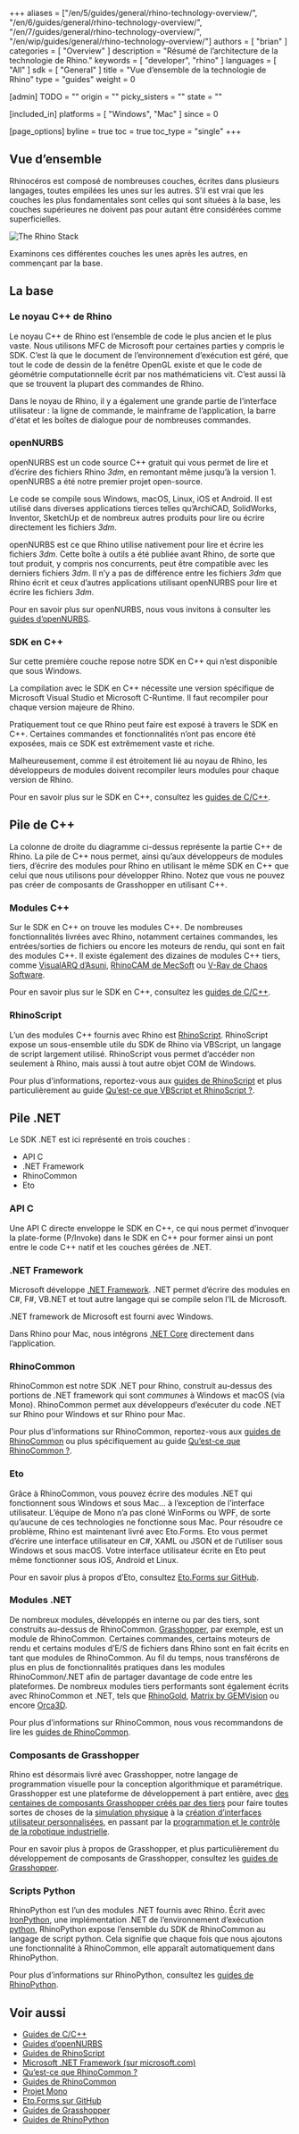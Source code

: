 +++
aliases = ["/en/5/guides/general/rhino-technology-overview/", "/en/6/guides/general/rhino-technology-overview/", "/en/7/guides/general/rhino-technology-overview/", "/en/wip/guides/general/rhino-technology-overview/"]
authors = [ "brian" ]
categories = [ "Overview" ]
description = "Résumé de l’architecture de la technologie de Rhino."
keywords = [ "developer", "rhino" ]
languages = [ "All" ]
sdk = [ "General" ]
title = "Vue d’ensemble de la technologie de Rhino"
type = "guides"
weight = 0

[admin]
TODO = ""
origin = ""
picky_sisters = ""
state = ""

[included_in]
platforms = [ "Windows", "Mac" ]
since = 0

[page_options]
byline = true
toc = true
toc_type = "single"
+++


## Vue d’ensemble

Rhinocéros est composé de nombreuses couches, écrites dans plusieurs langages, toutes empilées les unes sur les autres.  S’il est vrai que les couches les plus fondamentales sont celles qui sont situées à la base, les couches supérieures ne doivent pas pour autant être considérées comme superficielles.

![The Rhino Stack](/images/rhino-technology-overview-01.png)

Examinons ces différentes couches les unes après les autres, en commençant par la base.

## La base

### Le noyau C++ de Rhino

Le noyau C++ de Rhino est l’ensemble de code le plus ancien et le plus vaste.  Nous utilisons MFC de Microsoft pour certaines parties y compris le SDK.  C’est là que le document de l’environnement d’exécution est géré, que tout le code de dessin de la fenêtre OpenGL existe et que le code de géométrie computationnelle écrit par nos mathématiciens vit.  C’est aussi là que se trouvent la plupart des commandes de Rhino.

Dans le noyau de Rhino, il y a également une grande partie de l’interface utilisateur : la ligne de commande, le mainframe de l’application, la barre d'état et les boîtes de dialogue pour de nombreuses commandes.

### openNURBS

openNURBS est un code source C++ gratuit qui vous permet de lire et d’écrire des fichiers Rhino *3dm*, en remontant même jusqu’à la version 1.  openNURBS a été notre premier projet open-source.

Le code se compile sous Windows, macOS, Linux, iOS et Android.  Il est utilisé dans diverses applications tierces telles qu’ArchiCAD, SolidWorks, Inventor, SketchUp et de nombreux autres produits pour lire ou écrire directement les fichiers *3dm*.

openNURBS est ce que Rhino utilise nativement pour lire et écrire les fichiers *3dm*.  Cette boîte à outils a été publiée avant Rhino, de sorte que tout produit, y compris nos concurrents, peut être compatible avec les derniers fichiers *3dm*.  Il n’y a pas de différence entre les fichiers *3dm* que Rhino écrit et ceux d’autres applications utilisant openNURBS pour lire et écrire les fichiers *3dm*.

Pour en savoir plus sur openNURBS, nous vous invitons à consulter les [guides d’openNURBS](/guides/opennurbs/).

### SDK en C++

Sur cette première couche repose notre SDK en C++ qui n’est disponible que sous Windows.

La compilation avec le SDK en C++ nécessite une version spécifique de Microsoft Visual Studio et Microsoft C-Runtime.  Il faut recompiler pour chaque version majeure de Rhino.

Pratiquement tout ce que Rhino peut faire est exposé à travers le SDK en C++. Certaines commandes et fonctionnalités n’ont pas encore été exposées, mais ce SDK est extrêmement vaste et riche.

Malheureusement, comme il est étroitement lié au noyau de Rhino, les développeurs de modules doivent recompiler leurs modules pour chaque version de Rhino.

Pour en savoir plus sur le SDK en C++, consultez les [guides de C/C++](/guides/cpp/).

## Pile de C++

La colonne de droite du diagramme ci-dessus représente la partie C++ de Rhino.  La pile de C++ nous permet, ainsi qu’aux développeurs de modules tiers, d’écrire des modules pour Rhino en utilisant le même SDK en C++ que celui que nous utilisons pour développer Rhino.  Notez que vous ne pouvez pas créer de composants de Grasshopper en utilisant C++.

### Modules C++

Sur le SDK en C++ on trouve les modules C++.  De nombreuses fonctionnalités livrées avec Rhino, notamment certaines commandes, les entrées/sorties de fichiers ou encore les moteurs de rendu, qui sont en fait des modules C++.  Il existe également des dizaines de modules C++ tiers, comme [VisualARQ d’Asuni](http://www.visualarq.com/), [RhinoCAM de MecSoft](https://mecsoft.com/rhinocam-software/) ou [V-Ray de Chaos Software](https://www.chaosgroup.com/vray/rhino).

Pour en savoir plus sur le SDK en C++, consultez les [guides de C/C++](/guides/cpp/).

### RhinoScript

L’un des modules C++ fournis avec Rhino est [RhinoScript](/guides/rhinoscript/what-are-vbscript-rhinoscript/).  RhinoScript expose un sous-ensemble utile du SDK de Rhino via VBScript, un langage de script largement utilisé.  RhinoScript vous permet d’accéder non seulement à Rhino, mais aussi à tout autre objet COM de Windows.

Pour plus d'informations, reportez-vous aux [guides de RhinoScript](/guides/rhinoscript/) et plus particulièrement au guide [Qu’est-ce que VBScript et RhinoScript ?](/guides/rhinoscript/what-are-vbscript-rhinoscript/).

## Pile .NET

Le SDK .NET est ici représenté en trois couches :

- API C
- .NET Framework
- RhinoCommon
- Eto

### API C

Une API C directe enveloppe le SDK en C++, ce qui nous permet d’invoquer la plate-forme (P/Invoke) dans le SDK en C++ pour former ainsi un pont entre le code C++ natif et les couches gérées de .NET.

### .NET Framework

Microsoft développe [.NET Framework](https://www.microsoft.com/net/framework).  .NET permet d’écrire des modules en C#, F#, VB.NET et tout autre langage qui se compile selon l’IL de Microsoft.

.NET framework de Microsoft est fourni avec Windows.

Dans Rhino pour Mac, nous intégrons [.NET Core](/guides/rhinocommon/moving-to-dotnet-core/) directement dans l’application.

### RhinoCommon

RhinoCommon est notre SDK .NET pour Rhino, construit au-dessus des portions de .NET framework qui sont *communes* à Windows et macOS (via Mono).  RhinoCommon permet aux développeurs d’exécuter du code .NET sur Rhino pour Windows et sur Rhino pour Mac.

Pour plus d'informations sur RhinoCommon, reportez-vous aux [guides de RhinoCommon](/guides/rhinocommon/) ou plus spécifiquement au guide [Qu’est-ce que RhinoCommon ?](/guides/rhinocommon/what-is-rhinocommon).

### Eto

Grâce à RhinoCommon, vous pouvez écrire des modules .NET qui fonctionnent sous Windows et sous Mac... à l’exception de l’interface utilisateur.  L’équipe de Mono n’a pas cloné WinForms ou WPF, de sorte qu’aucune de ces technologies ne fonctionne sous Mac.  Pour résoudre ce problème, Rhino est maintenant livré avec Eto.Forms.  Eto vous permet d’écrire une interface utilisateur en C#, XAML ou JSON et de l’utiliser sous Windows et sous macOS.  Votre interface utilisateur écrite en Eto peut même fonctionner sous iOS, Android et Linux.

Pour en savoir plus à propos d’Eto, consultez [Eto.Forms sur GitHub](https://github.com/picoe/Eto).

### Modules .NET

De nombreux modules, développés en interne ou par des tiers, sont construits au-dessus de RhinoCommon.  [Grasshopper](http://www.grasshopper3d.com/), par exemple, est un module de RhinoCommon.  Certaines commandes, certains moteurs de rendu et certains modules d’E/S de fichiers dans Rhino sont en fait écrits en tant que modules de RhinoCommon.  Au fil du temps, nous transférons de plus en plus de fonctionnalités pratiques dans les modules RhinoCommon/.NET afin de partager davantage de code entre les plateformes.  De nombreux modules tiers performants sont également écrits avec RhinoCommon et .NET, tels que [RhinoGold](http://www.tdmsolutions.com/), [Matrix by GEMVision](http://www.stuller.com/matrix) ou encore [Orca3D](http://orca3d.com/).

Pour plus d’informations sur RhinoCommon, nous vous recommandons de lire les [guides de RhinoCommon](/guides/rhinocommon/).

### Composants de Grasshopper

Rhino est désormais livré avec Grasshopper, notre langage de programmation visuelle pour la conception algorithmique et paramétrique.  Grasshopper est une plateforme de développement à part entière, avec [des centaines de composants Grasshopper créés par des tiers](http://www.food4rhino.com/grasshopper-addons) pour faire toutes sortes de choses de la [simulation physique](http://www.food4rhino.com/project/kangaroo) à la [création d’interfaces utilisateur personnalisées](http://www.food4rhino.com/project/human-ui), en passant par la [programmation et le contrôle de la robotique industrielle](http://www.food4rhino.com/project/hal).

Pour en savoir plus à propos de Grasshopper, et plus particulièrement du développement de composants de Grasshopper, consultez les [guides de Grasshopper](/guides/grasshopper/).

### Scripts Python

RhinoPython est l’un des modules .NET fournis avec Rhino.  Écrit avec [IronPython](http://ironpython.net/), une implémentation .NET de l’environnement d’exécution [python](https://www.python.org/), RhinoPython expose l’ensemble du SDK de RhinoCommon au langage de script python.  Cela signifie que chaque fois que nous ajoutons une fonctionnalité à RhinoCommon, elle apparaît automatiquement dans RhinoPython.

Pour plus d’informations sur RhinoPython, consultez les [guides de RhinoPython](/guides/rhinopython/).

## Voir aussi

- [Guides de C/C++](/guides/cpp/)
- [Guides d’openNURBS](/guides/opennurbs/)
- [Guides de RhinoScript](/guides/rhinoscript/)
- [Microsoft .NET Framework (sur microsoft.com)](https://www.microsoft.com/net/framework)
- [Qu’est-ce que RhinoCommon ?](/guides/rhinocommon/what-is-rhinocommon)
- [Guides de RhinoCommon](/guides/rhinocommon/)
- [Projet Mono](https://www.mono-project.com)
- [Eto.Forms sur GitHub](https://github.com/picoe/Eto)
- [Guides de Grasshopper](/guides/grasshopper/)
- [Guides de RhinoPython](/guides/rhinopython/)
